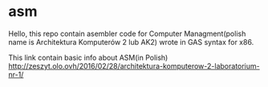 # asm
Hello, this repo contain asembler code for Computer Managment(polish name is Architektura Komputerów 2 lub AK2) wrote in GAS syntax for x86.

This link contain basic info about ASM(in Polish)
http://zeszyt.olo.ovh/2016/02/28/architektura-komputerow-2-laboratorium-nr-1/
